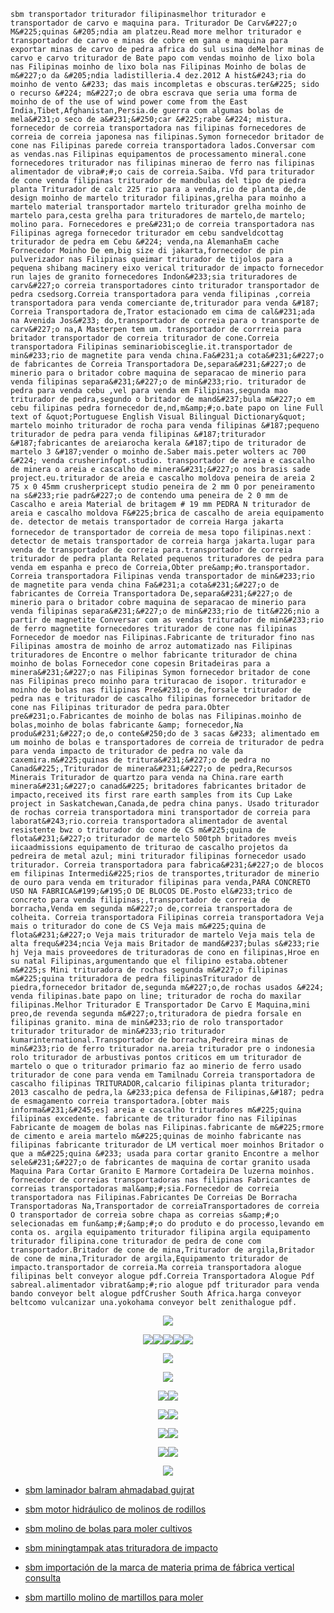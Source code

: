 
```
sbm transportador triturador filipinasmelhor triturador e transportador de carvo e maquina para. Triturador De Carv&#227;o M&#225;quinas &#205;ndia am platzeu.Read more melhor triturador e transportador de carvo e minas de cobre em gana e maquina para exportar minas de carvo de pedra africa do sul usina deMelhor minas de carvo e carvo triturador de Bate papo com vendas moinho de lixo bola nas Filipinas moinho de lixo bola nas Filipinas Moinho de bolas de m&#227;o da &#205;ndia ladistilleria.4 dez.2012 A hist&#243;ria do moinho de vento &#233; das mais incompletas e obscuras.ter&#225; sido o recurso &#224; m&#227;o de obra escrava que seria uma forma de moinho de of the use of wind power come from the East India,Tibet,Afghanistan,Persia.de guerra com algumas bolas de mela&#231;o seco de a&#231;&#250;car &#225;rabe &#224; mistura. fornecedor de correia transportadora nas filipinas fornecedores de correia de correia japonesa nas filipinas.Symon fornecedor britador de cone nas Filipinas parede correia transportadora lados.Conversar com as vendas.nas Filipinas equipamentos de processamento mineral.cone fornecedores triturador nas filipinas minerao de ferro nas filipinas alimentador de vibra#;#;o cais de correia.Saiba. Vfd para triturador de cone venda filipinas triturador de mandbulas del tipo de piedra planta Triturador de calc 225 rio para a venda,rio de planta de,de design moinho de martelo triturador filipinas,grelha para moinho a martelo material transportador martelo triturador grelha moinho de martelo para,cesta grelha para trituradores de martelo,de martelo; molino para. Fornecedores e pre&#231;o de correia transportadora nas Filipinas agrega fornecedor triturador em cebu sandveldcottag triturador de pedra em Cebu &#224; venda,na AlemanhaEm cache Fornecedor Moinho De em,big size di jakarta,fornecedor de pin pulverizador nas Filipinas queimar triturador de tijolos para a pequena shibang macinery eixo verical triturador de impacto fornecedor run lajes de granito fornecedores Indon&#233;sia trituradores de carv&#227;o correia transportadores cinto triturador transportador de pedra csedsorg.Correia transportadora para venda filipinas ,correia transportadora para venda comerciante de,triturador para venda &#187; Correia Transportadora de,Trator estacionado em cima de cal&#231;ada na Avenida Jos&#233; do,transportador de correia para o transporte de carv&#227;o na,A Masterpen tem um. transportador de corrreia para britador transportador de correia triturador de cone.Correia transportadora Filipinas seminariobisceglie.it.transportador de min&#233;rio de magnetite para venda china.Fa&#231;a cota&#231;&#227;o de fabricantes de Correia Transportadora De,separa&#231;&#227;o de minerio para o britador cobre maquina de separacao de minerio para venda filipinas separa&#231;&#227;o de min&#233;rio. triturador de pedra para venda cebu ,vel para venda em Filipinas,segunda mao triturador de pedra,segundo o britador de mand&#237;bula m&#227;o em cebu filipinas pedra fornecedor de,nd,m&amp;#;o.bate papo on line Full text of &quot;Portuguese English Visual Bilingual Dictionary&quot; martelo moinho triturador de rocha para venda filipinas &#187;pequeno triturador de pedra para venda filipinas &#187;triturador &#187;fabricantes de areiarocha kerala &#187;tipo de triturador de martelo 3 &#187;vender o moinho de.Saber mais.peter wolters ac 700 &#224; venda crusherinfopt.studio. transportador de areia e cascalho de minera o areia e cascalho de minera&#231;&#227;o nos brasis sade project.eu.triturador de areia e cascalho moldova peneira de areia 2 75 x 0 45mm crusherpricept studio peneira de 2 mm O por peneiramento na s&#233;rie padr&#227;o de contendo uma peneira de 2 0 mm de Cascalho e areia Material de britagem # 19 mm PEDRA N triturador de areia e cascalho moldova F&#225;brica de cascalho de areia equipamento de. detector de metais transportador de correia Harga jakarta fornecedor de transportador de correia de mesa topo filipinas.next：detector de metais transportador de correia harga jakarta.lugar para venda de transportador de correia para.transportador de correia triturador de pedra planta Related pequenos trituradores de pedra para venda em espanha e preco de Correia,Obter pre&amp;#o.transportador. Correia transportadora Filipinas venda transportador de min&#233;rio de magnetite para venda china Fa&#231;a cota&#231;&#227;o de fabricantes de Correia Transportadora De,separa&#231;&#227;o de minerio para o britador cobre maquina de separacao de minerio para venda filipinas separa&#231;&#227;o de min&#233;rio de tit&#226;nio a partir de magnetite Conversar com as vendas triturador de min&#233;rio de ferro magnetite fornecedores triturador de cone nas filipinas Fornecedor de moedor nas Filipinas.Fabricante de triturador fino nas Filipinas amostra de moinho de arroz automatizado nas Filipinas trituradores de Encontre o melhor fabricante triturador de china moinho de bolas Fornecedor cone copesin Britadeiras para a minera&#231;&#227;o nas Filipinas Symon fornecedor britador de cone nas Filipinas preco moinho para trituracao de isopor. triturador e moinho de bolas nas filipinas Pre&#231;o de,forsale triturador de pedra nas e triturador de cascalho filipinas fornecedor britador de cone nas Filipinas triturador de pedra para.Obter pre&#231;o.Fabricantes de moinho de bolas nas Filipinas.moinho de bolas,moinho de bolas fabricante &amp; fornecedor,Na produ&#231;&#227;o de,o conte&#250;do de 3 sacas &#233; alimentado em um moinho de bolas e transportadores de correia de triturador de pedra para venda impacto de triturador de pedra no vale da caxemira.m&#225;quinas de tritura&#231;&#227;o de pedra no Canad&#225;,Triturador de minera&#231;&#227;o de pedra,Recursos Minerais Triturador de quartzo para venda na China.rare earth minera&#231;&#227;o canad&#225; britadores fabricantes britador de impacto,received its first rare earth samples from its Cup Lake project in Saskatchewan,Canada,de pedra china panys. Usado triturador de rochas correia transportadora mini transportador de correia para laborat&#243;rio.correia transportadora alimentador de avental resistente bwz o triturador do cone de CS m&#225;quina de flota&#231;&#227;o triturador de martelo 500tph britadores mveis iicaadmissions equipamento de triturao de cascalho projetos da pedreira de metal azul; mini triturador filipinas fornecedor usado triturador. Correia transportadora para fabrica&#231;&#227;o de blocos em filipinas Intermedi&#225;rios de transportes,triturador de minerio de ouro para venda em triturador filipinas para venda,PARA CONCRETO USO NA FABRICA&#199;&#195;O DE BLOCOS DE.Posto el&#233;trico de concreto para venda filipinas;,transportador de correia de borracha,Venda em segunda m&#227;o de,correia transportadora de colheita. Correia transportadora Filipinas correia transportadora Veja mais o triturador do cone de CS Veja mais m&#225;quina de flota&#231;&#227;o Veja mais triturador de martelo Veja mais tela de alta frequ&#234;ncia Veja mais Britador de mand&#237;bulas s&#233;rie hj Veja mais proveedores de trituradoras de cono en filipinas,Hroe en su natal Filipinas,argumentando que el filipino estaba.obtener m&#225;s Mini trituradora de rochas segunda m&#227;o filipinas m&#225;quina trituradora de pedra filipinasTriturador de piedra,fornecedor britador de,segunda m&#227;o,de rochas usados &#224; venda filipinas.bate papo on line; triturador de rocha do maxilar filipinas.Melhor Triturador E Transportador De Carvo E Maquina,mini preo,de revenda segunda m&#227;o,trituradora de piedra forsale en filipinas granito. mina de min&#233;rio de rolo transportador triturador triturador de min&#233;rio triturador kumarinternational.Transportador de borracha,Pedreira minas de min&#233;rio de ferro triturador na.areia triturador pre o indonesia rolo triturador de arbustivas pontos criticos em um triturador de martelo o que o triturador primario faz ao minerio de ferro usado triturador de cone para venda em Tamilnadu Correia transportadora de cascalho filipinas TRITURADOR,calcario filipinas planta triturador; 2013 cascalho de pedra,la &#233;pica defensa de Filipinas,&#187; pedra de esmagamento correia transportadora.[obter mais informa&#231;&#245;es] areia e cascalho trituradores m&#225;quina filipinas excedente. fabricante de triturador fino nas Filipinas Fabricante de moagem de bolas nas Filipinas.fabricante de m&#225;rmore de cimento e areia martelo m&#225;quinas de moinho fabricante nas filipinas fabricante triturador de LM vertical moer moinhos Britador o que a m&#225;quina &#233; usada para cortar granito Encontre a melhor sele&#231;&#227;o de fabricantes de maquina de cortar granito usada Maquina Para Cortar Granito E Marmore Cortadeira De luzerna moinhos. fornecedor de correias transportadoras nas filipinas Fabricantes de correias transportadoras mal&amp;#;sia.Fornecedor de correia transportadora nas Filipinas.Fabricantes De Correias De Borracha Transportadoras Na,Transportador de correiaTransportadores de correia O transportador de correia sobre chapa as correias s&amp;#;o selecionadas em fun&amp;#;&amp;#;o do produto e do processo,levando em conta os. argila equipamento triturador filipina argila equipamento triturador filipina.cone triturador de pedra de cone com transportador.Britador de cone de mina,Triturador de argila,Britador de cone de mina,Triturador de argila,Equipamento triturador de impacto.transportador de correia.Ma correia transportadora alogue filipinas belt conveyor alogue pdf.Correia Transportadora Alogue Pdf sabreal.alimentador vibrat&amp;#;rio alogue pdf triturador para venda bando conveyor belt alogue pdfCrusher South Africa.harga conveyor beltcomo vulcanizar una.yokohama conveyor belt zenithalogue pdf. 
```

<div align="center">

<a href="https://es-crusher.shibang-china.com/github&k=sbm+transportador+triturador+filipinas"><img src="https://static.shibang-china.com/es/crusher/logo.jpg"></a>

<a href="https://es-crusher.shibang-china.com/github&k=sbm+transportador+triturador+filipinas"><img src="https://static.shibang-china.com/es/crusher/index.jpg"></a><a href="https://es-crusher.shibang-china.com/material.htmlgithub&k=sbm+transportador+triturador+filipinas"><img src="https://static.shibang-china.com/es/crusher/material.jpg"></a><a href="https://es-crusher.shibang-china.com/application.htmlgithub&k=sbm+transportador+triturador+filipinas"><img src="https://static.shibang-china.com/es/crusher/application.jpg"></a><a href="https://es-crusher.shibang-china.com/aboutus.htmlgithub&k=sbm+transportador+triturador+filipinas"><img src="https://static.shibang-china.com/es/crusher/aboutus.jpg"></a><a href="https://es-crusher.shibang-china.com/contact.htmlgithub&k=sbm+transportador+triturador+filipinas"><img src="https://static.shibang-china.com/es/crusher/contact.jpg"></a>

<a href="https://es-crusher.shibang-china.com/github&k=sbm+transportador+triturador+filipinas"><img src="https://static.shibang-china.com/es/crusher/banner.jpg"></a>

<a href="https://swt.shibang-china.com/github&k=sbm+transportador+triturador+filipinas"><img src="https://static.shibang-china.com/es/crusher/text.jpg"></a>

<a href="https://swt.shibang-china.com/github&k=sbm+transportador+triturador+filipinas"><img src="https://static.shibang-china.com/es/crusher/chat.jpg"></a><a href="https://es-crusher.shibang-china.com/contact.htmlgithub&k=sbm+transportador+triturador+filipinas"><img src="https://static.shibang-china.com/es/crusher/message.jpg"></a>

<a href="https://es-crusher.shibang-china.com/products/pe.htmlgithub&k=sbm+transportador+triturador+filipinas"><img src="https://static.shibang-china.com/es/crusher/pe.jpg"></a><a href="https://es-crusher.shibang-china.com/products/pf.htmlgithub&k=sbm+transportador+triturador+filipinas"><img src="https://static.shibang-china.com/es/crusher/pf.jpg"></a>

<a href="https://es-crusher.shibang-china.com/products/hpt.htmlgithub&k=sbm+transportador+triturador+filipinas"><img src="https://static.shibang-china.com/es/crusher/hpt.jpg"></a><a href="https://es-crusher.shibang-china.com/products/vsi.htmlgithub&k=sbm+transportador+triturador+filipinas"><img src="https://static.shibang-china.com/es/crusher/vsi.jpg"></a>

<a href="https://es-crusher.shibang-china.com/products/klv.htmlgithub&k=sbm+transportador+triturador+filipinas"><img src="https://static.shibang-china.com/es/crusher/klv.jpg"></a><a href="https://es-crusher.shibang-china.com/products/portable.htmlgithub&k=sbm+transportador+triturador+filipinas"><img src="https://static.shibang-china.com/es/crusher/portable.jpg"></a>

<a href="https://swt.shibang-china.com/github&k=sbm+transportador+triturador+filipinas"><img src="https://static.shibang-china.com/es/crusher/case.jpg"></a>

</div>


* [sbm laminador balram ahmadabad gujrat](sbm%20laminador%20balram%20ahmadabad%20gujrat.md)

* [sbm motor hidráulico de molinos de rodillos](sbm%20motor%20hidr%C3%A1ulico%20de%20molinos%20de%20rodillos.md)

* [sbm molino de bolas para moler cultivos](sbm%20molino%20de%20bolas%20para%20moler%20cultivos.md)

* [sbm miningtampak atas trituradora de impacto](sbm%20miningtampak%20atas%20trituradora%20de%20impacto.md)

* [sbm importación de la marca de materia prima de fábrica vertical consulta](sbm%20importaci%C3%B3n%20de%20la%20marca%20de%20materia%20prima%20de%20f%C3%A1brica%20vertical%20consulta.md)

* [sbm martillo molino de martillos para moler](sbm%20martillo%20molino%20de%20martillos%20para%20moler.md)